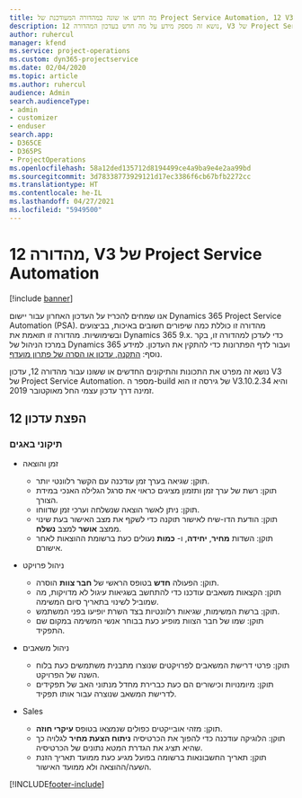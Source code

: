 ```yaml
---
title: מה חדש או שונה במהדורה המעודכנת של Project Service Automation, 12 V3
description: נושא זה מספק מידע על מה חדש בעדכון המהדורה 12, V3 של Project Service Automation.
author: ruhercul
manager: kfend
ms.service: project-operations
ms.custom: dyn365-projectservice
ms.date: 02/04/2020
ms.topic: article
ms.author: ruhercul
audience: Admin
search.audienceType:
- admin
- customizer
- enduser
search.app:
- D365CE
- D365PS
- ProjectOperations
ms.openlocfilehash: 58a12ded135712d8194499ce4a9ba9e4e2aa99bd
ms.sourcegitcommit: 3d78338773929121d17ec3386f6cb67bfb2272cc
ms.translationtype: HT
ms.contentlocale: he-IL
ms.lasthandoff: 04/27/2021
ms.locfileid: "5949500"
---
```

# <a name="project-service-automation-update-release-12-v3"></a>מהדורה 12, V3 של Project Service Automation

[!include [banner](../includes/psa-now-project-operations.md)]

אנו שמחים להכריז על העדכון האחרון עבור יישום Dynamics 365 Project Service Automation‏ (PSA). מהדורה זו כוללת כמה שיפורים חשובים באיכות, בביצועים ובשימושיות. מהדורה זו תואמת את Dynamics 365 9.x. כדי לעדכן למהדורה זו, בקר במרכז הניהול של Dynamics 365 ועבור לדף הפתרונות כדי להתקין את העדכון. למידע נוסף: [התקנה, עדכון או הסרה של פתרון מועדף](/power-platform/admin/install-remove-preferred-solution).

נושא זה מפרט את התכונות והתיקונים החדשים או ששונו עבור מהדורה 12, עדכון V3 של Project Service Automation. מספר ה-build של גירסה זו הוא V3.10.2.34 והיא זמינה דרך עדכון עצמי החל מאוקטובר 2019.

## <a name="update-release-12"></a>הפצת עדכון 12

### <a name="bug-fixes"></a>תיקוני באגים

- זמן והוצאה

    - תוקן: שגיאה בערך זמן עודכנה עם הקשר רלוונטי יותר.
    - תוקן: רשת של ערך זמן ותזמון מציגים כראוי את סרגל הגלילה האנכי במידת הצורך.
    - תוקן: ניתן לאשר הוצאה שנשלחה וערכי זמן שדווחו.
    - תוקן: הודעת הדו-שיח לאישור תוקנה כדי לשקף את מצב האישור בעת שינוי ממצב **אושר** למצב **נשלח**.
    - תוקן: השדות **מחיר**, **יחידה**, ו- **כמות** נעולים כעת ברשומת ההוצאות לאחר אישורם.

- ניהול פרויקט

    - תוקן: הפעולה **חדש** בטופס הראשי של **חבר צוות** הוסרה.
    - תוקן: הקצאות משאבים עודכנו כדי להתחשב בשגיאות עיגול לא מדויקות, מה שמוביל לשינוי בתאריך סיום המשימה.
    - תוקן: ברשת המשימות, שגיאות רלוונטיות בצד השרת יופיעו בפני המשתמש.
    - תוקן: שמו של חבר הצוות מופיע כעת בבוחר אנשי המשימה במקום שם התפקיד.

- ניהול משאבים

    - תוקן: פרטי דרישת המשאבים לפרויקטים שנוצרו מתבנית משתמשים כעת בלוח השנה של הפרויקט.
    - תוקן: מיומנויות וכישורים הם כעת כברירת מחדל מנתוני האב של תפקידים לדרישת המשאב שנוצרה עבור אותו תפקיד.

- Sales

    - תוקן: מזהי אובייקטים כפולים שנמצאו בטופס **עיקרי חוזה**.
    - תוקן: הלוגיקה עודכנה כדי להפוך את הכרטיסיה **ניתוח הצעת מחיר** לגלויה כך שהיא תציג את הגדרת המטא נתונים של הכרטיסיה.
    - תוקן: תאריך החשבונאות ברשומה בפועל מגיע כעת ממועד תאריך הזנת השעה/ההוצאה ולא ממועד האישור.


[!INCLUDE[footer-include](../includes/footer-banner.md)]